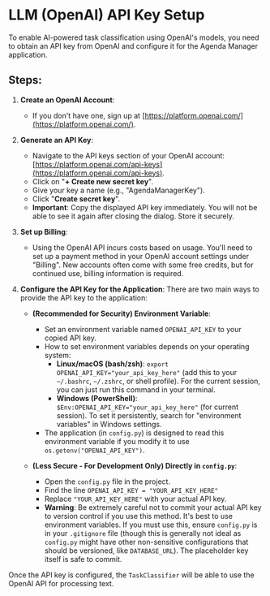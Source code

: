 # LLM (OpenAI) API Key Setup

To enable AI-powered task classification using OpenAI's models, you need to obtain an API key from OpenAI and configure it for the Agenda Manager application.

## Steps:

1.  **Create an OpenAI Account**:
    *   If you don't have one, sign up at [https://platform.openai.com/](https://platform.openai.com/).

2.  **Generate an API Key**:
    *   Navigate to the API keys section of your OpenAI account: [https://platform.openai.com/api-keys](https://platform.openai.com/api-keys).
    *   Click on "**+ Create new secret key**".
    *   Give your key a name (e.g., "AgendaManagerKey").
    *   Click "**Create secret key**".
    *   **Important**: Copy the displayed API key immediately. You will not be able to see it again after closing the dialog. Store it securely.

3.  **Set up Billing**:
    *   Using the OpenAI API incurs costs based on usage. You'll need to set up a payment method in your OpenAI account settings under "Billing". New accounts often come with some free credits, but for continued use, billing information is required.

4.  **Configure the API Key for the Application**:
    There are two main ways to provide the API key to the application:

    *   **(Recommended for Security) Environment Variable**:
        *   Set an environment variable named `OPENAI_API_KEY` to your copied API key.
        *   How to set environment variables depends on your operating system:
            *   **Linux/macOS (bash/zsh)**: `export OPENAI_API_KEY="your_api_key_here"` (add this to your `~/.bashrc`, `~/.zshrc`, or shell profile). For the current session, you can just run this command in your terminal.
            *   **Windows (PowerShell)**: `$Env:OPENAI_API_KEY="your_api_key_here"` (for current session). To set it persistently, search for "environment variables" in Windows settings.
        *   The application (in `config.py`) is designed to read this environment variable if you modify it to use `os.getenv("OPENAI_API_KEY")`.

    *   **(Less Secure - For Development Only) Directly in `config.py`**:
        *   Open the `config.py` file in the project.
        *   Find the line `OPENAI_API_KEY = "YOUR_API_KEY_HERE"`
        *   Replace `"YOUR_API_KEY_HERE"` with your actual API key.
        *   **Warning**: Be extremely careful not to commit your actual API key to version control if you use this method. It's best to use environment variables. If you must use this, ensure `config.py` is in your `.gitignore` file (though this is generally not ideal as `config.py` might have other non-sensitive configurations that should be versioned, like `DATABASE_URL`). The placeholder key itself is safe to commit.

Once the API key is configured, the `TaskClassifier` will be able to use the OpenAI API for processing text.
